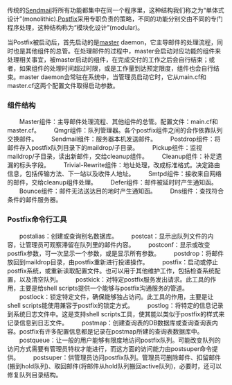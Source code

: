 传统的[Sendmail](https://www.centos.bz/category/email/sendmail/)将所有功能都集中在同一个程序里，这种结构我们称之为“单体式设计”(monolithic).[Postfix](https://www.centos.bz/category/email/postfix/)采用专职负责的策略，不同的功能分别交由不同的专门程序处理，这种结构称为“模块化设计”(modular)。

当Postfix被启动后，首先启动的是[master](https://www.centos.bz/tag/master/) daemon，它主导邮件的处理流程，同时也是其他组件的总管。在处理邮件的过程中，master会启动对应功能的组件来处理相关事宜，被master启动的组件，在完成交付的工作之后会自行结束；或者，如果组件的处理时间超过时限，或是工作量到达预定限度，组件也会自行结束。master daemon会常驻在系统中，当管理员启动它时，它从main.cf和master.cf这两个配置文件取得启动参数。

### 组件结构

　　Master组件：主导邮件处理流程、其他组件的总管。配置文件：main.cf和master.cf。
　　Qmgr组件：队列管理器。各个postfix组件之间的合作依靠队列交换邮件。
　　Sendmail组件：服务器本机发送邮件。
　　Postdrop组件：将邮件存入postfix队列目录下的maildrop/子目录。
　　Pickup组件：监视maildrop/子目录，读出新邮件，交给cleanup组件。
　　Cleanup组件：补足遗漏的标头字段。
　　Trivial-Rewrite组件：地址处理，改成标准格式。决定路由信息，包括传输方法、下一站以及收件人地址。
　　Smtpd组件：接收来自网络的邮件，交给cleanup组件处理。
　　Defer组件：邮件被延时时产生通知函。
　　Bounce组件：邮件无法送达目的地时产生通知函。
　　Dns组件：查找符合条件的邮件服务器。

### Postfix命令行工具

　　postalias：创建或查询别名数据库。
　　postcat：显示出队列文件的内容，让管理员可观察滞留在队列里的邮件内容。
　　postconf：显示或改变postfix参数，可一次显示一个参数，或是显示所有参数。
　　postdrop：将邮件放回到maildrop目录，由postfix重新进行投递操作。
　　postfix：启动或停止postfix系统，或重新读取配置文件。也可以用于其他维护工作，包括检查系统配置，以及清空队列。
　　postkick：对特定postfix服务发出请求。此工具的作用，主要是给shell scripts提供一个能够与postfix沟通服务的管道。
　　postlock：锁定特定文件，确保能够独占访问。此工具的作用，主要是让shell scripts能使用兼容于postfix的锁定方式。
　　postlog：将特定的信息记录到系统日志文件中。这是支持shell scripts工具，使其能以类似于postfix的样式来记录信息到日志文件。
　　postmap：创建查询表的DB数据库或查询查询表内容。postfix有许多配置信息都是记录在postmap所建的查询表数据库中。
　　postqueue：让一般的用户能够有限度地访问postfix队列。可能改变队列的访问方式需要有管理员特权才能进行，而这方面的访问能力由postsuper命令提供。
　　postsuper：供管理员访问postfix队列。管理员可删除邮件、扣留邮件(搬到hold队列)、取回邮件(将邮件从hold队列搬回active队列)，必要时，还可以修复队列目录结构。